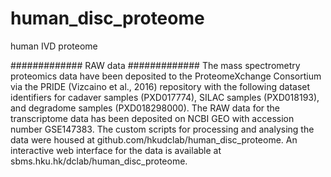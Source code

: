 # human_disc_proteome
human IVD proteome

############# RAW data #############
The mass spectrometry proteomics data have been deposited to the ProteomeXchange Consortium via the PRIDE (Vizcaino et al., 2016) repository with the following dataset identifiers for cadaver samples (PXD017774), SILAC samples (PXD018193), and degradome samples (PXD018298000). The RAW data for the transcriptome data has been deposited on NCBI GEO with accession number GSE147383. The custom scripts for processing and analysing the data were housed at github.com/hkudclab/human_disc_proteome. An interactive web interface for the data is available at sbms.hku.hk/dclab/human_disc_proteome.

